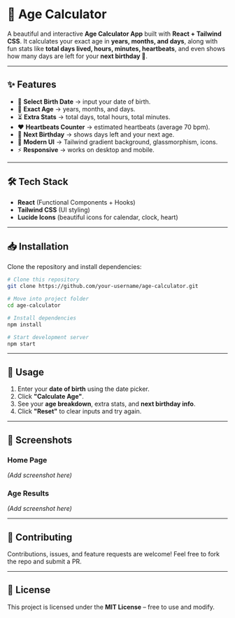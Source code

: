 
# 🧮 Age Calculator

A beautiful and interactive **Age Calculator App** built with **React + Tailwind CSS**.
It calculates your exact age in **years, months, and days**, along with fun stats like **total days lived, hours, minutes, heartbeats**, and even shows how many days are left for your **next birthday 🎉**.

---

## ✨ Features

* 📅 **Select Birth Date** → input your date of birth.
* 🔢 **Exact Age** → years, months, and days.
* ⏳ **Extra Stats** → total days, total hours, total minutes.
* ❤️ **Heartbeats Counter** → estimated heartbeats (average 70 bpm).
* 🎂 **Next Birthday** → shows days left and your next age.
* 🎨 **Modern UI** → Tailwind gradient background, glassmorphism, icons.
* ⚡ **Responsive** → works on desktop and mobile.

---

## 🛠️ Tech Stack

* **React** (Functional Components + Hooks)
* **Tailwind CSS** (UI styling)
* **Lucide Icons** (beautiful icons for calendar, clock, heart)

---

## 📥 Installation

Clone the repository and install dependencies:

```bash
# Clone this repository
git clone https://github.com/your-username/age-calculator.git

# Move into project folder
cd age-calculator

# Install dependencies
npm install

# Start development server
npm start
```

---

## 🚀 Usage

1. Enter your **date of birth** using the date picker.
2. Click **"Calculate Age"**.
3. See your **age breakdown**, extra stats, and **next birthday info**.
4. Click **"Reset"** to clear inputs and try again.

---

## 📸 Screenshots

### Home Page

*(Add screenshot here)*

### Age Results

*(Add screenshot here)*

---

## 🤝 Contributing

Contributions, issues, and feature requests are welcome!
Feel free to fork the repo and submit a PR.

---

## 📄 License

This project is licensed under the **MIT License** – free to use and modify.

